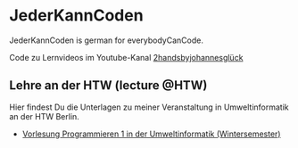 # JederKannCoden

JederKannCoden is german for everybodyCanCode.

Code zu Lernvideos im Youtube-Kanal [2handsbyjohannesglück](https://www.youtube.com/@2handsbyjohannesgluck40)

## Lehre an der HTW (lecture @HTW)

Hier findest Du die Unterlagen zu meiner Veranstaltung in Umweltinformatik an der HTW Berlin.

* [Vorlesung Programmieren 1 in der Umweltinformatik (Wintersemester)](Programmieren1.de.ipynb)
